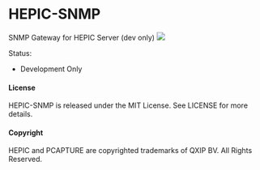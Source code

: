 # HEPIC-SNMP
SNMP Gateway for HEPIC Server (dev only)
<img src="https://pcapture.com/data/images/pcap_top2.png" />

Status:

* Development Only

#### License
HEPIC-SNMP is released under the MIT License. See LICENSE for more details.

#### Copyright
HEPIC and PCAPTURE are copyrighted trademarks of QXIP BV. All Rights Reserved.
